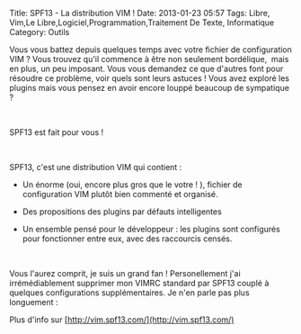 Title: SPF13 - La distribution VIM !
Date: 2013-01-23 05:57
Tags:  Libre, Vim,Le Libre,Logiciel,Programmation,Traitement De Texte, Informatique
Category: Outils

Vous vous battez depuis quelques temps avec votre fichier de configuration VIM ?
Vous trouvez qu'il commence à être non seulement bordélique,  mais en plus,
un peu imposant. Vous vous demandez ce que d'autres font pour résoudre ce
problème, voir quels sont leurs astuces ! Vous avez exploré les plugins mais
vous pensez en avoir encore louppé beaucoup de sympatique ?

 

SPF13 est fait pour vous !

 

SPF13, c'est une distribution VIM qui contient :

- Un énorme (oui, encore plus gros que le votre ! ), fichier de configuration
VIM plutôt bien commenté et organisé.

- Des propositions des plugins par défauts intelligentes

- Un ensemble pensé pour le développeur : les plugins sont configurés pour
fonctionner entre eux, avec des raccourcis censés.

 

Vous l'aurez comprit, je suis un grand fan ! Personellement j'ai
irrémédiablement supprimer mon VIMRC standard par SPF13 couplé à quelques
configurations supplémentaires. Je n'en parle pas plus longuement :

Plus d'info sur [http://vim.spf13.com/](http://vim.spf13.com/)


